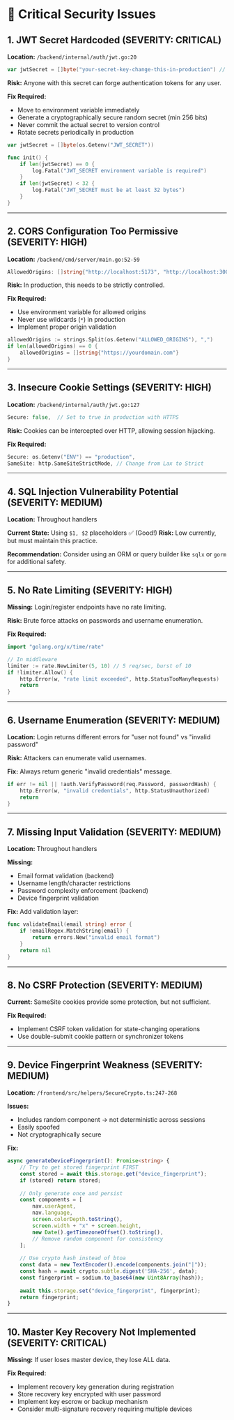 # 🚨 Critical Security Issues

## 1. **JWT Secret Hardcoded (SEVERITY: CRITICAL)**
**Location:** `/backend/internal/auth/jwt.go:20`
```go
var jwtSecret = []byte("your-secret-key-change-this-in-production") // TODO: Move to environment variable
```

**Risk:** Anyone with this secret can forge authentication tokens for any user.

**Fix Required:**
- Move to environment variable immediately
- Generate a cryptographically secure random secret (min 256 bits)
- Never commit the actual secret to version control
- Rotate secrets periodically in production

```go
var jwtSecret = []byte(os.Getenv("JWT_SECRET"))

func init() {
    if len(jwtSecret) == 0 {
        log.Fatal("JWT_SECRET environment variable is required")
    }
    if len(jwtSecret) < 32 {
        log.Fatal("JWT_SECRET must be at least 32 bytes")
    }
}
```

---

## 2. **CORS Configuration Too Permissive (SEVERITY: HIGH)**
**Location:** `/backend/cmd/server/main.go:52-59`
```go
AllowedOrigins: []string{"http://localhost:5173", "http://localhost:3000"},
```

**Risk:** In production, this needs to be strictly controlled.

**Fix Required:**
- Use environment variable for allowed origins
- Never use wildcards (`*`) in production
- Implement proper origin validation

```go
allowedOrigins := strings.Split(os.Getenv("ALLOWED_ORIGINS"), ",")
if len(allowedOrigins) == 0 {
    allowedOrigins = []string{"https://yourdomain.com"}
}
```

---

## 3. **Insecure Cookie Settings (SEVERITY: HIGH)**
**Location:** `/backend/internal/auth/jwt.go:127`
```go
Secure: false,  // Set to true in production with HTTPS
```

**Risk:** Cookies can be intercepted over HTTP, allowing session hijacking.

**Fix Required:**
```go
Secure: os.Getenv("ENV") == "production",
SameSite: http.SameSiteStrictMode, // Change from Lax to Strict
```

---

## 4. **SQL Injection Vulnerability Potential (SEVERITY: MEDIUM)**
**Location:** Throughout handlers

**Current State:** Using `$1, $2` placeholders ✅ (Good!)
**Risk:** Low currently, but must maintain this practice.

**Recommendation:** Consider using an ORM or query builder like `sqlx` or `gorm` for additional safety.

---

## 5. **No Rate Limiting (SEVERITY: HIGH)**
**Missing:** Login/register endpoints have no rate limiting.

**Risk:** Brute force attacks on passwords and username enumeration.

**Fix Required:**
```go
import "golang.org/x/time/rate"

// In middleware
limiter := rate.NewLimiter(5, 10) // 5 req/sec, burst of 10
if !limiter.Allow() {
    http.Error(w, "rate limit exceeded", http.StatusTooManyRequests)
    return
}
```

---

## 6. **Username Enumeration (SEVERITY: MEDIUM)**
**Location:** Login returns different errors for "user not found" vs "invalid password"

**Risk:** Attackers can enumerate valid usernames.

**Fix:** Always return generic "invalid credentials" message.

```go
if err != nil || !auth.VerifyPassword(req.Password, passwordHash) {
    http.Error(w, "invalid credentials", http.StatusUnauthorized)
    return
}
```

---

## 7. **Missing Input Validation (SEVERITY: MEDIUM)**
**Location:** Throughout handlers

**Missing:**
- Email format validation (backend)
- Username length/character restrictions
- Password complexity enforcement (backend)
- Device fingerprint validation

**Fix:** Add validation layer:
```go
func validateEmail(email string) error {
    if !emailRegex.MatchString(email) {
        return errors.New("invalid email format")
    }
    return nil
}
```

---

## 8. **No CSRF Protection (SEVERITY: MEDIUM)**
**Current:** SameSite cookies provide some protection, but not sufficient.

**Fix Required:**
- Implement CSRF token validation for state-changing operations
- Use double-submit cookie pattern or synchronizer tokens

---

## 9. **Device Fingerprint Weakness (SEVERITY: MEDIUM)**
**Location:** `/frontend/src/helpers/SecureCrypto.ts:247-268`

**Issues:**
- Includes random component → not deterministic across sessions
- Easily spoofed
- Not cryptographically secure

**Fix:**
```typescript
async generateDeviceFingerprint(): Promise<string> {
    // Try to get stored fingerprint FIRST
    const stored = await this.storage.get("device_fingerprint");
    if (stored) return stored;
    
    // Only generate once and persist
    const components = [
        nav.userAgent,
        nav.language,
        screen.colorDepth.toString(),
        screen.width + "x" + screen.height,
        new Date().getTimezoneOffset().toString(),
        // Remove random component for consistency
    ];
    
    // Use crypto hash instead of btoa
    const data = new TextEncoder().encode(components.join("|"));
    const hash = await crypto.subtle.digest('SHA-256', data);
    const fingerprint = sodium.to_base64(new Uint8Array(hash));
    
    await this.storage.set("device_fingerprint", fingerprint);
    return fingerprint;
}
```

---

## 10. **Master Key Recovery Not Implemented (SEVERITY: CRITICAL)**
**Missing:** If user loses master device, they lose ALL data.

**Fix Required:**
- Implement recovery key generation during registration
- Store recovery key encrypted with user password
- Implement key escrow or backup mechanism
- Consider multi-signature recovery requiring multiple devices
